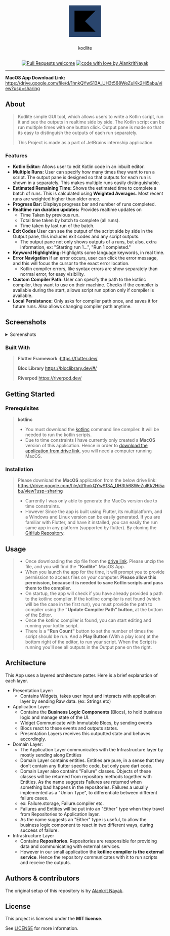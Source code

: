 <h1 align="center">
  <a href="https://github.com/AlankritNayak/Kodlite">
    <!-- Please provide path to your logo here -->
    <img src="docs/images/logo.png" alt="Logo" width="100" height="100">
  </a>
</h1>

<div align="center">
  kodlite
  <br />
 

</div>

<div align="center">
<br />


[![Pull Requests welcome](https://img.shields.io/badge/PRs-welcome-ff69b4.svg?style=flat-square)](https://github.com/AlankritNayak/AlankritNayak/Kodite/issues?q=is%3Aissue+is%3Aopen+label%3A%22help+wanted%22)
[![code with love by AlankritNayak](https://img.shields.io/badge/%3C%2F%3E%20with%20%E2%99%A5%20by-AlankritNayak-ff1414.svg?style=flat-square)](https://github.com/AlankritNayak)

</div>



---
**MacOS App Download Link:** 
https://drive.google.com/file/d/1hnkQYwS13A_UH3t568WeZulKk2Hi5abu/view?usp=sharing

## About

> Kodlite simple GUI tool, which allows users to write a Kotlin script, run it and see the outputs in realtime side by side. The Kotlin script can be run multiple times with one button click. Output pane is made so that its easy to distinguish the outputs of each run separately.
>
>This Project is made as a part of JetBrains internship application.

### Features
- **Kotlin Editor:** Allows user to edit Kotlin code in an inbuilt editor.
- **Multiple Runs:** User can specify how many times they want to run a script. The output pane is designed so that outputs for each run is shown in a separately. This makes multiple runs easily distinguishable.
- **Estimated Remaining Time:** Shows the estimated time to complete a batch of runs. This is calculated using **Weighted Averages**. Most recent runs are weighted higher than older once.
- **Progress Bar:** Displays progress bar and number of runs completed.
- **Realtime run duration updates:** Provides realtime updates on 
  - Time Taken by previous run.
  - Total time taken by batch to complete (all runs).
  - Time taken by last run of the batch.
- **Exit Codes** User can see the output of the script side by side in the Output pane, this includes exit codes and any script outputs. 
  - The output pane not only shows outputs of a runs, but also, extra information, ex: "Starting run 1...", "Run 1 completed." 
- **Keyword Highlighting:** Highlights some language keywords, in real time.
- **Error Navigation** If an error occurs, user can click the error message, and this will focus the cursor to the exact error location.
  - Kotlin compiler errors, like syntax errors are show separately than normal error, for easy visibility.
- **Custom Compiler Path:** User can specify the path to the kotlinc compiler, they want to use on their machine. Checks if the compiler is available during the start, allows script run option only if compiler is available.
- **Local Persistance:** Only asks for compiler path once, and saves it for future runs. Also allows changing compiler path anytime.


## Screenshots 
<details>
<summary>Screenshots</summary>
<br>



|                               Home Page                               |                               Example Output                               | 
| :-------------------------------------------------------------------: | :--------------------------------------------------------------------: |
| <img src="docs/images/home_page.png" title="Home Page" width="100%"> | <img src="docs/images/example_output.png" title="Example Output" width="100%"> | 

|                               Change Compiler                               |                               Check Compiler                               | 
| :-------------------------------------------------------------------: | :--------------------------------------------------------------------: |
| <img src="docs/images/update_kotlin_compiler.png" title="Change Compiler" width="100%"> | <img src="docs/images/check_compiler.png" title="Check Compiler" width="100%"> | 

</details>

### Built With

> **Flutter Framework** :https://flutter.dev/
> 
> **Bloc Library** https://bloclibrary.dev/#/
>
> **Riverpod** https://riverpod.dev/


## Getting Started

### Prerequisites

> **kotlinc**
> - You must download the [kotlinc](https://kotlinlang.org/docs/command-line.html#manual-install) command line compiler. It will be needed to run the kotlin scripts.
>  - Due to time constraints I have currently only created a **MacOS** version of this application. Hence in order to [download the application from drive link](https://drive.google.com/file/d/1hnkQYwS13A_UH3t568WeZulKk2Hi5abu/view?usp=sharing), you will need a computer running MacOS.

### Installation

>  Please download the **MacOS** application from the below drive link: 
> https://drive.google.com/file/d/1hnkQYwS13A_UH3t568WeZulKk2Hi5abu/view?usp=sharing
>
>- Currently I was only able to generate the MacOs version due to time constraints.
> - However Since the app is built using Flutter, its multiplatform, and a Windows and Linux version can be easily generated. If you are familiar with Flutter, and have it installed, you can easily the run same app in any platform (supported by flutter). By cloning the [GitHub Repository](https://github.com/AlankritNayak/Kodlite).

## Usage

> - Once downloading the zip file from the [drive link](https://drive.google.com/file/d/1hnkQYwS13A_UH3t568WeZulKk2Hi5abu/view?usp=sharing). Please unzip the file, and you will find the **"Kodlite"** MacOS App. 
> - When you launch the app for the time, it will prompt you to provide permission to access files on your computer. **Please allow this permission, because it is needed to save Kotlin scripts and pass them to the compiler.**
> - On startup, the app will check if you have already provided a path to the kotlinc compiler. If the kotlinc compiler is not found (which will be the case in the first run), you must provide the path to compiler using the **"Update Compiler Path" button**, at the bottom of the Editor.
> - Once the kotlinc compiler is found, you can start editing and running your kotlin script.
> - There is a **"Run Count"** button to set the number of times the script should be run. And a **Play Button** (With a play icon) at the bottom right of the editor, to run your script.
> When the Script is running you'll see all outputs in the Output pane on the right.
>

## Architecture
This App uses a layered architecture patter. Here is a brief explanation of each layer.
- Presentation Layer:
	- Contains Widgets, takes user input and interacts with application layer by sending Raw data. (ex: Strings etc)
 - Application Layer:
	 - Contains the **Business Logic Components** (Blocs), to hold business logic and manage state of the UI.
	- Widget Communicate with Immutable Blocs, by sending events
	- Blocs react to these events and outputs states.
	 - Presentation Layers receives this outputted state and behaves accordingly.
 - Domain Layer:
	 - The Application Layer communicates with the Infrastructure layer by mostly sending along Entities
	- Domain Layer contains entities. Entities are pure, in a sense that they don’t contain any flutter specific code, but only pure dart code.
	- Domain Layer also contains "Failure" classes. Objects of these classes will be returned from repository methods together with Entities.	As the name suggests Failures are returned when something bad happens in the repositories. Failures a usually implemented as a "Union Type", to differentiate between different failure cases.
	- ex: Failure.storage, Failure.compiler etc.
	-  Failures and Entities will be put into an "Either" type when they travel from Repositories to Application layer.
	-  As the name suggests an "Either" type is useful, to allow the business logic component to react in two different ways, during success of failure.
- Infrastructure Layer
	 - Contains **Repositories**. Repositories are responsible for providing data and communicating with external services.
	 - However in our small application the **kotlinc compiler is the external service**. Hence the repository communicates with it to run scripts and receive the outputs.
  

## Authors & contributors

The original setup of this repository is by [Alankrit Nayak](https://github.com/AlankritNayak).




## License

This project is licensed under the **MIT license**.

See [LICENSE](LICENSE) for more information.

